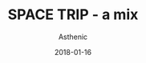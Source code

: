 ---
title: "SPACE TRIP - a mix"
subtitle: "Asthenic"
customForwardUrl: "https://www.youtube.com/watch?v=WI4-HUn8dFc"
displayImg: "https://img.youtube.com/vi/WI4-HUn8dFc/0.jpg"
date: "2018-01-16"
newTab: true 
---